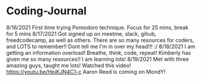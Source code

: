 # Coding-Journal
8/16/2021
First time trying Pomodoro technique. Focus for 25 mins, break for 5 mins
8/17/2021
Got signed up on meetme, slack, gihub, freedcodecamp, as well as others. There are so many resources for coders, and LOTS to remember!! Dont tell me I'm in over my head!!! :/
8/18/2021 I am getting an information overload! Breathe, think, code, repeat! Kimberly has given me so many resources!! I am learning lots!
8/19/2021 Met with three amazing guys, taught me lots!
Watched this video! https://youtu.be/HpiKJN4C1-c Aaron Reed is coming on MondY!
